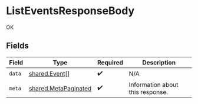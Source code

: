 # ListEventsResponseBody

OK


## Fields

| Field                                                               | Type                                                                | Required                                                            | Description                                                         |
| ------------------------------------------------------------------- | ------------------------------------------------------------------- | ------------------------------------------------------------------- | ------------------------------------------------------------------- |
| `data`                                                              | [shared.Event](../../../sdk/models/shared/event.md)[]               | :heavy_check_mark:                                                  | N/A                                                                 |
| `meta`                                                              | [shared.MetaPaginated](../../../sdk/models/shared/metapaginated.md) | :heavy_check_mark:                                                  | Information about this response.                                    |